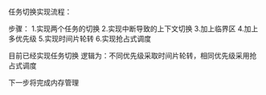 任务切换实现流程：

步骤：
1.实现两个任务的切换
2.实现中断导致的上下文切换
3.加上临界区
4.加上多优先级
5.实现时间片轮转
6.实现抢占式调度

目前已经实现任务切换
逻辑为：不同优先级采取时间片轮转，相同优先级采用抢占式调度

下一步将完成内存管理
